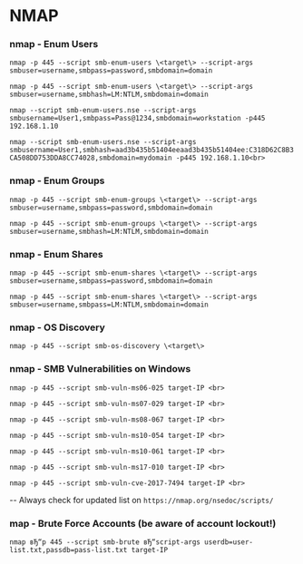 # NMAP

 ### nmap - Enum Users
 
 `nmap -p 445 --script smb-enum-users \<target\> --script-args smbuser=username,smbpass=password,smbdomain=domain`  
 
 `nmap -p 445 --script smb-enum-users \<target\> --script-args smbuser=username,smbhash=LM:NTLM,smbdomain=domain`
   
`nmap --script smb-enum-users.nse --script-args smbusername=User1,smbpass=Pass@1234,smbdomain=workstation -p445 192.168.1.10`
   
`nmap --script smb-enum-users.nse --script-args smbusername=User1,smbhash=aad3b435b51404eeaad3b435b51404ee:C318D62C8B3CA508DD753DDA8CC74028,smbdomain=mydomain -p445 192.168.1.10<br>`
 
 ### nmap - Enum Groups
 
 `nmap -p 445 --script smb-enum-groups \<target\> --script-args smbuser=username,smbpass=password,smbdomain=domain`  
 
 `nmap -p 445 --script smb-enum-groups \<target\> --script-args smbuser=username,smbhash=LM:NTLM,smbdomain=domain`
 
 ### nmap - Enum Shares
 
 `nmap -p 445 --script smb-enum-shares \<target\> --script-args smbuser=username,smbpass=password,smbdomain=domain`  
 
 `nmap -p 445 --script smb-enum-shares \<target\> --script-args smbuser=username,smbpass=LM:NTLM,smbdomain=domain`
 
 ### nmap - OS Discovery
 
 `nmap -p 445 --script smb-os-discovery \<target\>`
 
 ### nmap - SMB Vulnerabilities on Windows
 
 `nmap -p 445 --script smb-vuln-ms06-025 target-IP <br>`  
 
 `nmap -p 445 --script smb-vuln-ms07-029 target-IP <br>`  
 
 `nmap -p 445 --script smb-vuln-ms08-067 target-IP <br>`  
 
 `nmap -p 445 --script smb-vuln-ms10-054 target-IP <br>`  
 
 `nmap -p 445 --script smb-vuln-ms10-061 target-IP <br>`  
 
 `nmap -p 445 --script smb-vuln-ms17-010 target-IP <br>`  
 
 `nmap -p 445 --script smb-vuln-cve-2017-7494 target-IP <br>`  
 
 -- Always check for updated list on `https://nmap.org/nsedoc/scripts/`
 
 ### map - Brute Force Accounts (be aware of account lockout!)  
 
 `nmap вЂ“p 445 --script smb-brute вЂ“script-args userdb=user-list.txt,passdb=pass-list.txt target-IP`

 


 
